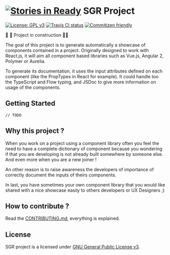[![Stories in Ready](https://badge.waffle.io/js-republic/ReDoc.png?label=ready&title=Ready)](https://waffle.io/js-republic/ReDoc)
SGR Project
===========

[![License: GPL v3](https://img.shields.io/badge/license-GPL--V3-blue.svg)](https://www.gnu.org/licenses/quick-guide-gplv3.fr.html)
[![Travis CI status](https://travis-ci.org/js-republic/SGR.svg?branch=master)](https://travis-ci.org/js-republic/SGR)
[![Commitizen friendly](https://img.shields.io/badge/commitizen-friendly-brightgreen.svg)](http://commitizen.github.io/cz-cli/)

:rocket: :construction: Project in construction :construction::rocket:

The goal of this project is to generate automatically a showcase of components
contained in a project. Originally designed to work with React.js, it will aim all 
component based libraries such as Vue.js, Angular 2, Polymer or Aurelia.
 
To generate its documentation, it uses the input attributes defined on each component (like the PropTypes in React for example).
It could handle too the TypeScript and Flow typing, and JSDoc to give more information on usage of the components.

Getting Started
---------------

    // TODO

Why this project ?
------------------

When you work on a project using a component library often you feel the need to have a complete dictionary of component
because you wondering if that you are developing is not already built somewhere by someone else. And even more when you are a new joiner !

An other reason is to raise awareness the developers of importance of correctly document the inputs of theirs components.

In last, you have sometimes your own component library that you would like shared with a nice showcase easily to others developers or UX Designers ;)

How to contribute ?
-------------------

Read the [CONTRIBUTING.md](./CONTRIBUTING.md), everything is explained.

License
-------

SGR project is a licensed under [GNU General Public License v3](https://www.gnu.org/licenses/gpl-3.0.en.html).